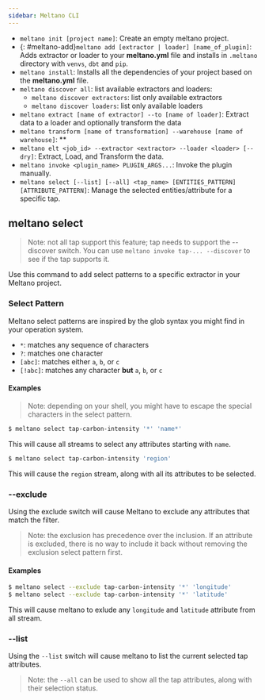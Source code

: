 ```yaml
---
sidebar: Meltano CLI
---
```


- `meltano init [project name]`: Create an empty meltano project.
- {: #meltano-add}`meltano add [extractor | loader] [name_of_plugin]`: Adds extractor or loader to your **meltano.yml** file and installs in `.meltano` directory with `venvs`, `dbt` and `pip`.
- `meltano install`: Installs all the dependencies of your project based on the **meltano.yml** file.
- `meltano discover all`: list available extractors and loaders:
  - `meltano discover extractors`: list only available extractors
  - `meltano discover loaders`: list only available loaders
- `meltano extract [name of extractor] --to [name of loader]`: Extract data to a loader and optionally transform the data
- `meltano transform [name of transformation] --warehouse [name of warehouse]`: \*\*
- `meltano elt <job_id> --extractor <extractor> --loader <loader> [--dry]`: Extract, Load, and Transform the data.
- `meltano invoke <plugin_name> PLUGIN_ARGS...`: Invoke the plugin manually.
- `meltano select [--list] [--all] <tap_name> [ENTITIES_PATTERN] [ATTRIBUTE_PATTERN]`: Manage the selected entities/attribute for a specific tap.

## meltano select

> Note: not all tap support this feature; tap needs to support the --discover switch.
> You can use `meltano invoke tap-... --discover` to see if the tap supports it.

Use this command to add select patterns to a specific extractor in your Meltano project.

### Select Pattern

Meltano select patterns are inspired by the glob syntax you might find in your operation system.

  - `*`: matches any sequence of characters
  - `?`: matches one character
  - `[abc]`: matches either `a`, `b`, or `c`
  - `[!abc]`: matches any character **but** `a`, `b`, or `c`

#### Examples

> Note: depending on your shell, you might have to escape the special characters in the select pattern.

```bash
$ meltano select tap-carbon-intensity '*' 'name*'
```

This will cause all streams to select any attributes starting with `name`.

```bash
$ meltano select tap-carbon-intensity 'region'
```

This will cause the `region` stream, along with all its attributes to be selected.

### --exclude

Using the exclude switch will cause Meltano to exclude any attributes that match the filter.

> Note: the exclusion has precedence over the inclusion. If an attribute is excluded, there
> is no way to include it back without removing the exclusion select pattern first.

#### Examples

```bash
$ meltano select --exclude tap-carbon-intensity '*' 'longitude'
$ meltano select --exclude tap-carbon-intensity '*' 'latitude'
```

This will cause meltano to exlude any `longitude` and `latitude` attribute from all stream.

### --list

Using the `--list` switch will cause meltano to list the current selected tap attributes.

> Note: the `--all` can be used to show all the tap attributes, along with their selection status.
